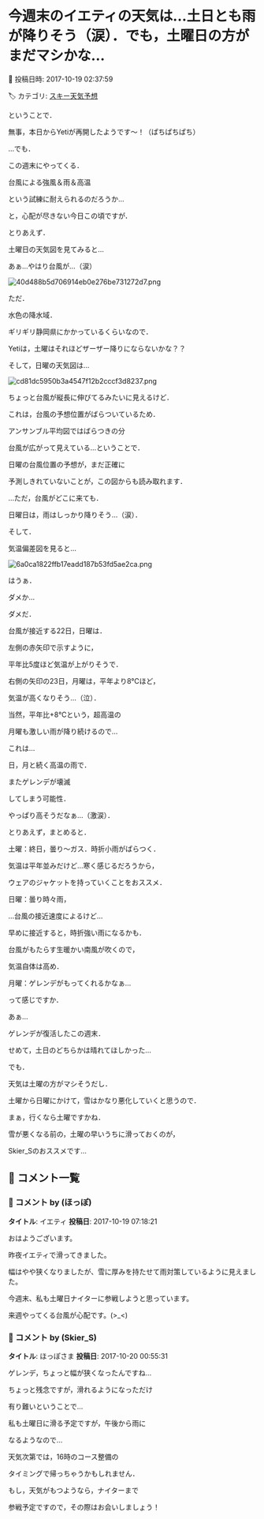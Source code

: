 # 今週末のイエティの天気は…土日とも雨が降りそう（涙）．でも，土曜日の方がまだマシかな…

📅 投稿日時: 2017-10-19 02:37:59

🏷️ カテゴリ: [スキー天気予想](c6554f5c3c106093b511a8daae23757e8.md)

ということで．


無事，本日からYetiが再開したようです～！（ぱちぱちぱち）





…でも．


この週末にやってくる．


台風による強風＆雨＆高温


という試練に耐えられるのだろうか…


と，心配が尽きない今日この頃ですが．





とりあえず．


土曜日の天気図を見てみると…


あぁ…やはり台風が…（涙）




![40d488b5d706914eb0e276be731272d7.png](images/40d488b5d706914eb0e276be731272d7.png)




ただ．


水色の降水域．


ギリギリ静岡県にかかっているくらいなので．


Yetiは，土曜はそれほどザーザー降りにならないかな？？





そして，日曜の天気図は…




![cd81dc5950b3a4547f12b2cccf3d8237.png](images/cd81dc5950b3a4547f12b2cccf3d8237.png)




ちょっと台風が縦長に伸びてるみたいに見えるけど．


これは，台風の予想位置がばらついているため．


アンサンブル平均図ではばらつきの分


台風が広がって見えている…ということで．


日曜の台風位置の予想が，まだ正確に


予測しきれていないことが，この図からも読み取れます．


…ただ，台風がどこに来ても．


日曜日は，雨はしっかり降りそう…（涙）．





そして．


気温偏差図を見ると…




![6a0ca1822ffb17eadd187b53fd5ae2ca.png](images/6a0ca1822ffb17eadd187b53fd5ae2ca.png)




はうぁ．


ダメか…


ダメだ．


台風が接近する22日，日曜は．


左側の赤矢印で示すように，


平年比5度ほど気温が上がりそうで．


右側の矢印の23日，月曜は，平年より8℃ほど，


気温が高くなりそう…（泣）．





当然，平年比+8℃という，超高温の


月曜も激しい雨が降り続けるので…


これは…


日，月と続く高温の雨で．


またゲレンデが壊滅


してしまう可能性．


やっぱり高そうだなぁ…（激涙）．





とりあえず，まとめると．





土曜：終日，曇り～ガス．時折小雨がぱらつく．


気温は平年並みだけど…寒く感じるだろうから，


ウェアのジャケットを持っていくことをおススメ．





日曜：曇り時々雨，


…台風の接近速度によるけど…


早めに接近すると，時折強い雨になるかも．


台風がもたらす生暖かい南風が吹くので，


気温自体は高め．





月曜：ゲレンデがもってくれるかなぁ…





って感じですか．


あぁ…


ゲレンデが復活したこの週末．


せめて，土日のどちらかは晴れてほしかった…





でも．


天気は土曜の方がマシそうだし．


土曜から日曜にかけて，雪はかなり悪化していくと思うので．


まぁ，行くなら土曜ですかね．


雪が悪くなる前の，土曜の早いうちに滑っておくのが，


Skier_Sのおススメです…

## 💬 コメント一覧

### 💬 コメント by (ほっぽ)
**タイトル**: イエティ
**投稿日**: 2017-10-19 07:18:21

おはようございます。



昨夜イエティで滑ってきました。

幅はやや狭くなりましたが、雪に厚みを持たせて雨対策しているように見えました。



今週末、私も土曜日ナイターに参戦しようと思っています。

来週やってくる台風が心配です。(>_<)

### 💬 コメント by (Skier_S)
**タイトル**: ほっぽさま
**投稿日**: 2017-10-20 00:55:31

ゲレンデ，ちょっと幅が狭くなったんですね…

ちょっと残念ですが，滑れるようになっただけ

有り難いということで…



私も土曜日に滑る予定ですが，午後から雨に

なるようなので…

天気次第では，16時のコース整備の

タイミングで帰っちゃうかもしれません．



もし，天気がもつようなら，ナイターまで

参戦予定ですので，その際はお会いしましょう！

